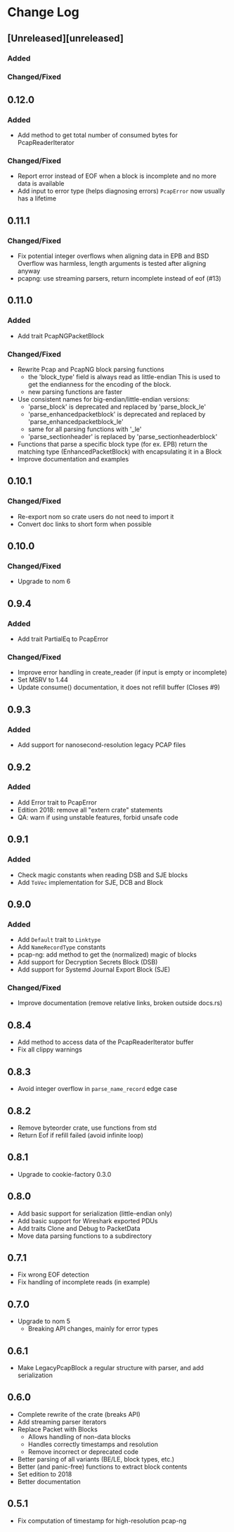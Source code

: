 # Change Log

## [Unreleased][unreleased]

### Added

### Changed/Fixed

## 0.12.0

### Added

- Add method to get total number of consumed bytes for PcapReaderIterator

### Changed/Fixed

- Report error instead of EOF when a block is incomplete and no more data is available
- Add input to error type (helps diagnosing errors)
  `PcapError` now usually has a lifetime

## 0.11.1

### Changed/Fixed

- Fix potential integer overflows when aligning data in EPB and BSD
  Overflow was harmless, length arguments is tested after aligning anyway
- pcapng: use streaming parsers, return incomplete instead of eof (#13)

## 0.11.0

### Added

- Add trait PcapNGPacketBlock

### Changed/Fixed

- Rewrite Pcap and PcapNG block parsing functions
  - the 'block_type' field is always read as little-endian
    This is used to get the endianness for the encoding of the block.
  - new parsing functions are faster
- Use consistent names for big-endian/little-endian versions:
  - 'parse_block' is deprecated and replaced by 'parse_block_le'
  - 'parse_enhancedpacketblock' is deprecated and replaced by 'parse_enhancedpacketblock_le'
  - same for all parsing functions with '_le'
  - 'parse_sectionheader' is replaced by 'parse_sectionheaderblock'
- Functions that parse a specific block type (for ex. EPB) return the matching type
  (EnhancedPacketBlock) with encapsulating it in a Block
- Improve documentation and examples

## 0.10.1

### Changed/Fixed

- Re-export nom so crate users do not need to import it
- Convert doc links to short form when possible

## 0.10.0

### Changed/Fixed

- Upgrade to nom 6

## 0.9.4

### Added

- Add trait PartialEq to PcapError

### Changed/Fixed

- Improve error handling in create_reader (if input is empty or incomplete)
- Set MSRV to 1.44
- Update consume() documentation, it does not refill buffer (Closes #9)

## 0.9.3

### Added

- Add support for nanosecond-resolution legacy PCAP files

## 0.9.2

### Added

- Add Error trait to PcapError
- Edition 2018: remove all "extern crate" statements
- QA: warn if using unstable features, forbid unsafe code

## 0.9.1

### Added

- Check magic constants when reading DSB and SJE blocks
- Add `ToVec` implementation for SJE, DCB and Block

## 0.9.0

### Added

- Add `Default` trait to `Linktype`
- Add `NameRecordType` constants
- pcap-ng: add method to get the (normalized) magic of blocks
- Add support for Decryption Secrets Block (DSB)
- Add support for Systemd Journal Export Block (SJE)

### Changed/Fixed

- Improve documentation (remove relative links, broken outside docs.rs)

## 0.8.4

- Add method to access data of the PcapReaderIterator buffer
- Fix all clippy warnings

## 0.8.3

- Avoid integer overflow in `parse_name_record` edge case

## 0.8.2

- Remove byteorder crate, use functions from std
- Return Eof if refill failed (avoid infinite loop)

## 0.8.1

- Upgrade to cookie-factory 0.3.0

## 0.8.0

- Add basic support for serialization (little-endian only)
- Add basic support for Wireshark exported PDUs
- Add traits Clone and Debug to PacketData
- Move data parsing functions to a subdirectory

## 0.7.1

- Fix wrong EOF detection
- Fix handling of incomplete reads (in example)

## 0.7.0

- Upgrade to nom 5
  - Breaking API changes, mainly for error types

## 0.6.1

- Make LegacyPcapBlock a regular structure with parser, and add serialization

## 0.6.0

- Complete rewrite of the crate (breaks API)
- Add streaming parser iterators
- Replace Packet with Blocks
  - Allows handling of non-data blocks
  - Handles correctly timestamps and resolution
  - Remove incorrect or deprecated code
- Better parsing of all variants (BE/LE, block types, etc.)
- Better (and panic-free) functions to extract block contents
- Set edition to 2018
- Better documentation

## 0.5.1

- Fix computation of timestamp for high-resolution pcap-ng

